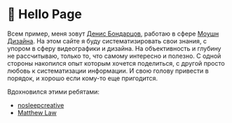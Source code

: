 # 👋 Hello Page

Всем пример, меня зовут [Денис Бондарцов](https://www.facebook.com/zimoby/), работаю в сфере [Моушн Дизайна](https://vimeo.com/manage/248455672/general). На этом сайте я буду систематизировать свои знания, с упором в сферу видеографики и дизайна. На объективность и глубину не рассчитываю, только то, что самому интересно и полезно. С одной стороны накопился опыт которым хочется поделиться, с другой просто любовь к систематизации информации. И свою голову привести в порядок, и хорошо если кому-то еще пригодится.

Вдохновился этими ребятами:

* [nosleepcreative](https://docs.nosleepcreative.com/)
* [Matthew Law](https://bitbucket.org/foughtthelaw/_creative-resources/src/master/)

